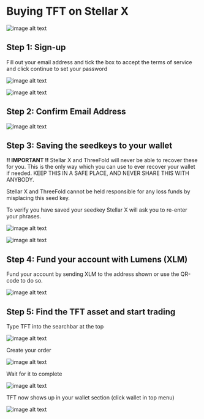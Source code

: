 # Buying TFT on Stellar X

![image alt text](./img/stellar_x_image_0.png)

## Step 1: Sign-up

Fill out your email address and tick the box to accept the terms of service and click continue to set your password

![image alt text](./img/stellar_x_image_1.png)

![image alt text](./img/stellar_x_image_2.png)

## Step 2: Confirm Email Address

![image alt text](./img/stellar_x_image_3.png)

## Step 3: Saving the seedkeys to your wallet

**!! IMPORTANT !!** Stellar X and ThreeFold will never be able to recover these for you. This is the only way which you can use to ever recover your wallet if needed. KEEP THIS IN A SAFE PLACE, AND NEVER SHARE THIS WITH ANYBODY. 

Stellar X and ThreeFold cannot be held responsible for any loss funds by misplacing this seed key.

To verify you have saved your seedkey Stellar X will ask you to re-enter your phrases.

![image alt text](./img/stellar_x_image_4.png)

![image alt text](./img/stellar_x_image_5.png)

## Step 4: Fund your account with Lumens (XLM)

Fund your account by sending XLM to the address shown or use the QR-code to do so.

![image alt text](./img/stellar_x_image_6.png)

## Step 5: Find the TFT asset and start trading

Type TFT into the searchbar at the top

![image alt text](./img/stellar_x_image_7.png)

Create your order

![image alt text](./img/stellar_x_image_8.png)

Wait for it to complete

![image alt text](./img/stellar_x_image_9.png)

TFT now shows up in your wallet section (click wallet in top menu)

![image alt text](./img/stellar_x_image_10.png)

